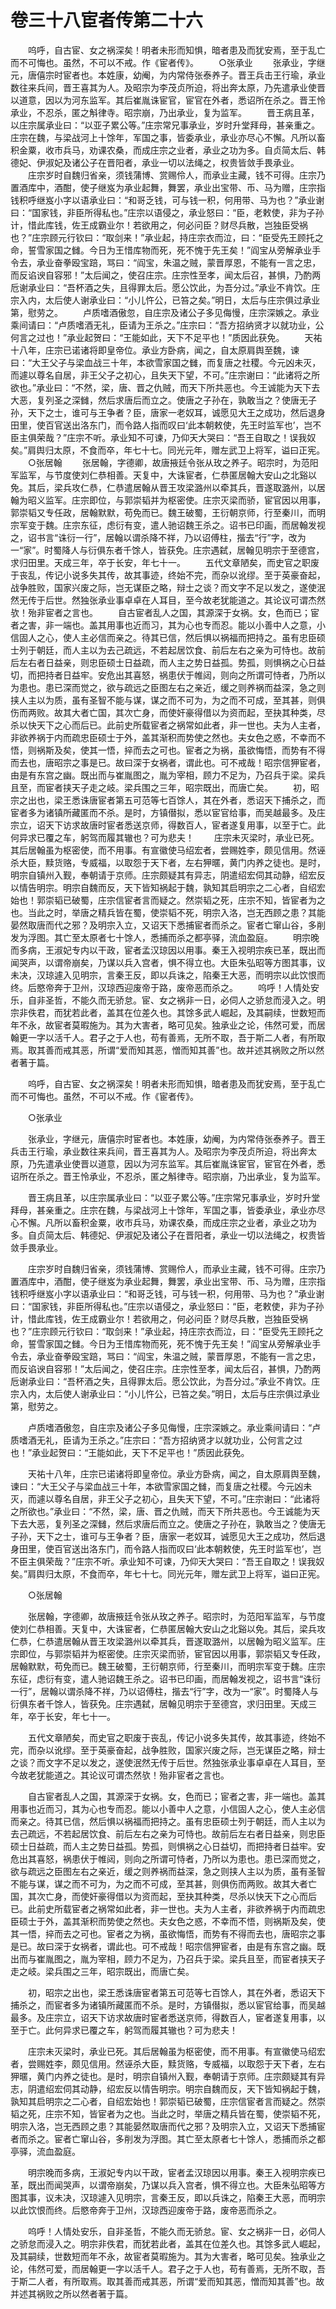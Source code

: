 # 卷三十八宦者传第二十六

　　呜呼，自古宦、女之祸深矣！明者未形而知惧，暗者患及而犹安焉，至于乱亡而不可悔也。虽然，不可以不戒。作《宦者传》。 　　○张承业 　　张承业，字继元，唐僖宗时宦者也。本姓康，幼阉，为内常侍张泰养子。晋王兵击王行瑜，承业数往来兵间，晋王喜其为人。及昭宗为李茂贞所迫，将出奔太原，乃先遣承业使晋以道意，因以为河东监军。其后崔胤诛宦官，宦官在外者，悉诏所在杀之。晋王怜承业，不忍杀，匿之斛律寺。昭宗崩，乃出承业，复为监军。 　　晋王病且革，以庄宗属承业曰：“以亚子累公等。”庄宗常兄事承业，岁时升堂拜母，甚亲重之。庄宗在魏，与梁战河上十馀年，军国之事，皆委承业，承业亦尽心不懈。凡所以畜积金粟，收市兵马，劝课农桑，而成庄宗之业者，承业之功为多。自贞简太后、韩德妃、伊淑妃及诸公子在晋阳者，承业一切以法绳之，权贵皆敛手畏承业。 　　庄宗岁时自魏归省亲，须钱蒲博、赏赐伶人，而承业主藏，钱不可得。庄宗乃置酒库中，酒酣，使子继岌为承业起舞，舞罢，承业出宝带、币、马为赠，庄宗指钱积呼继岌小字以语承业曰：“和哥乏钱，可与钱一积，何用带、马为也？”承业谢曰：“国家钱，非臣所得私也。”庄宗以语侵之，承业怒曰：“臣，老敕使，非为子孙计，惜此库钱，佐王成霸业尔！若欲用之，何必问臣？财尽兵散，岂独臣受祸也？”庄宗顾元行钦曰：“取剑来！”承业起，持庄宗衣而泣，曰：“臣受先王顾托之命，誓雪家国之雠。今日为王惜库物而死，死不愧于先王矣！”阎宝从旁解承业手令去，承业奋拳殴宝踣，骂曰：“阎宝，朱温之贼，蒙晋厚恩，不能有一言之忠，而反谄谀自容邪！”太后闻之，使召庄宗。庄宗性至孝，闻太后召，甚惧，乃酌两卮谢承业曰：“吾杯酒之失，且得罪太后。愿公饮此，为吾分过。”承业不肯饮。庄宗入内，太后使人谢承业曰：“小儿忤公，已笞之矣。”明日，太后与庄宗俱过承业第，慰劳之。 　　卢质嗜酒傲忽，自庄宗及诸公子多见侮慢，庄宗深嫉之。承业乘间请曰：“卢质嗜酒无礼，臣请为王杀之。”庄宗曰：“吾方招纳贤才以就功业，公何言之过也！”承业起贺曰：“王能如此，天下不足平也！”质因此获免。 　　天祐十八年，庄宗已诺诸将即皇帝位。承业方卧病，闻之，自太原肩舆至魏，谏曰：“大王父子与梁血战三十年，本欲雪家国之雠，而复唐之社稷。今元凶未灭，而遽以尊名自居，非王父子之初心，且失天下望，不可。”庄宗谢曰：“此诸将之所欲也。”承业曰：“不然，梁，唐、晋之仇贼，而天下所共恶也。今王诚能为天下去大恶，复列圣之深雠，然后求唐后而立之。使唐之子孙在，孰敢当之？使唐无子孙，天下之士，谁可与王争者？臣，唐家一老奴耳，诚愿见大王之成功，然后退身田里，使百官送出洛东门，而令路人指而叹曰‘此本朝敕使，先王时监军也’，岂不臣主俱荣哉？”庄宗不听。承业知不可谏，乃仰天大哭曰：“吾王自取之！误我奴矣。”肩舆归太原，不食而卒，年七十七。同光元年，赠左武卫上将军，谥曰正宪。 　　○张居翰 　　张居翰，字德卿，故唐掖廷令张从玫之养子。昭宗时，为范阳军监军，与节度使刘仁恭相善。天复中，大诛宦者，仁恭匿居翰大安山之北谿以免。其后，梁兵攻仁恭，仁恭遣居翰从晋王攻梁潞州以牵其兵，晋遂取潞州，以居翰为昭义监军。庄宗即位，与郭崇韬并为枢密使。庄宗灭梁而骄，宦官因以用事，郭崇韬又专任政，居翰默默，苟免而已。魏王破蜀，王衍朝京师，行至秦川，而明宗军变于魏。庄宗东征，虑衍有变，遣人驰诏魏王杀之。诏书已印画，而居翰发视之，诏书言“诛衍一行”，居翰以谓杀降不祥，乃以诏傅柱，揩去“行”字，改为一“家”。时蜀降人与衍俱东者千馀人，皆获免。庄宗遇弑，居翰见明宗于至德宫，求归田里。天成三年，卒于长安，年七十一。 　　五代文章陋矣，而史官之职废于丧乱，传记小说多失其传，故其事迹，终始不完，而杂以讹缪。至于英豪奋起，战争胜败，国家兴废之际，岂无谋臣之略，辩士之谈？而文字不足以发之，遂使泯然无传于后世。然独张承业事卓卓在人耳目，至今故老犹能道之。其论议可谓杰然欤！殆非宦者之言也。 　　自古宦者乱人之国，其源深于女祸。女，色而已；宦者之害，非一端也。盖其用事也近而习，其为心也专而忍。能以小善中人之意，小信固人之心，使人主必信而亲之。待其已信，然后惧以祸福而把持之。虽有忠臣硕士列于朝廷，而人主以为去己疏远，不若起居饮食、前后左右之亲为可恃也。故前后左右者日益亲，则忠臣硕士日益疏，而人主之势日益孤。势孤，则惧祸之心日益切，而把持者日益牢。安危出其喜怒，祸患伏于帷闼，则向之所谓可恃者，乃所以为患也。患已深而觉之，欲与疏远之臣图左右之亲近，缓之则养祸而益深，急之则挟人主以为质，虽有圣智不能与谋，谋之而不可为，为之而不可成，至其甚，则俱伤而两败。故其大者亡国，其次亡身，而使奸豪得借以为资而起，至抉其种类，尽杀以快天下之心而后已。此前史所载宦者之祸常如此者，非一世也。夫为人主者，非欲养祸于内而疏忠臣硕士于外，盖其渐积而势使之然也。夫女色之惑，不幸而不悟，则祸斯及矣，使其一悟，捽而去之可也。宦者之为祸，虽欲悔悟，而势有不得而去也，唐昭宗之事是已。故曰深于女祸者，谓此也。可不戒哉！昭宗信狎宦者，由是有东宫之幽。既出而与崔胤图之，胤为宰相，顾力不足为，乃召兵于梁。梁兵且至，而宦者挟天子走之岐。梁兵围之三年，昭宗既出，而唐亡矣。 　　初，昭宗之出也，梁王悉诛唐宦者第五可范等七百馀人，其在外者，悉诏天下捕杀之，而宦者多为诸镇所藏匿而不杀。是时，方镇僣拟，悉以宦官给事，而吴越最多。及庄宗立，诏天下访求故唐时宦者悉送京师，得数百人，宦者遂复用事，以至于亡。此何异求已覆之车，躬驾而履其辙也？可为悲夫！ 　　庄宗未灭梁时，承业已死。其后居翰虽为枢密使，而不用事。有宣徽使马绍宏者，尝赐姓李，颇见信用。然诬杀大臣，黩货赂，专威福，以取怨于天下者，左右狎暱，黄门内养之徒也。是时，明宗自镇州入觐，奉朝请于京师。庄宗颇疑其有异志，阴遣绍宏伺其动静，绍宏反以情告明宗。明宗自魏而反，天下皆知祸起于魏，孰知其启明宗之二心者，自绍宏始也！郭崇韬已破蜀，庄宗信宦者言而疑之。然崇韬之死，庄宗不知，皆宦者为之也。当此之时，举唐之精兵皆在蜀，使崇韬不死，明宗入洛，岂无西顾之患？其能晏然取唐而代之邪？及明宗入立，又诏天下悉捕宦者而杀之。宦者亡窜山谷，多削发为浮图。其亡至太原者七十馀人，悉捕而杀之都亭驿，流血盈庭。 　　明宗晚而多病，王淑妃专内以干政，宦者孟汉琼因以用事。秦王入视明宗疾已革，既出而闻哭声，以谓帝崩矣，乃谋以兵入宫者，惧不得立也。大臣朱弘昭等方图其事，议未决，汉琼遽入见明宗，言秦王反，即以兵诛之，陷秦王大恶，而明宗以此饮恨而终。后愍帝奔于卫州，汉琼西迎废帝于路，废帝恶而杀之。 　　呜呼！人情处安乐，自非圣哲，不能久而无骄怠。宦、女之祸非一日，必伺人之骄怠而浸入之。明宗非佚君，而犹若此者，盖其在位差久也。其馀多武人崛起，及其嗣续，世数短而年不永，故宦者莫暇施为。其为大害者，略可见矣。独承业之论，伟然可爱，而居翰更一字以活千人。君子之于人也，苟有善焉，无所不取，吾于斯二人者，有所取焉。取其善而戒其恶，所谓“爱而知其恶，憎而知其善”也。故并述其祸败之所以然者著于篇。

　　呜呼，自古宦、女之祸深矣！明者未形而知惧，暗者患及而犹安焉，至于乱亡而不可悔也。虽然，不可以不戒。作《宦者传》。

　　○张承业

　　张承业，字继元，唐僖宗时宦者也。本姓康，幼阉，为内常侍张泰养子。晋王兵击王行瑜，承业数往来兵间，晋王喜其为人。及昭宗为李茂贞所迫，将出奔太原，乃先遣承业使晋以道意，因以为河东监军。其后崔胤诛宦官，宦官在外者，悉诏所在杀之。晋王怜承业，不忍杀，匿之斛律寺。昭宗崩，乃出承业，复为监军。

　　晋王病且革，以庄宗属承业曰：“以亚子累公等。”庄宗常兄事承业，岁时升堂拜母，甚亲重之。庄宗在魏，与梁战河上十馀年，军国之事，皆委承业，承业亦尽心不懈。凡所以畜积金粟，收市兵马，劝课农桑，而成庄宗之业者，承业之功为多。自贞简太后、韩德妃、伊淑妃及诸公子在晋阳者，承业一切以法绳之，权贵皆敛手畏承业。

　　庄宗岁时自魏归省亲，须钱蒲博、赏赐伶人，而承业主藏，钱不可得。庄宗乃置酒库中，酒酣，使子继岌为承业起舞，舞罢，承业出宝带、币、马为赠，庄宗指钱积呼继岌小字以语承业曰：“和哥乏钱，可与钱一积，何用带、马为也？”承业谢曰：“国家钱，非臣所得私也。”庄宗以语侵之，承业怒曰：“臣，老敕使，非为子孙计，惜此库钱，佐王成霸业尔！若欲用之，何必问臣？财尽兵散，岂独臣受祸也？”庄宗顾元行钦曰：“取剑来！”承业起，持庄宗衣而泣，曰：“臣受先王顾托之命，誓雪家国之雠。今日为王惜库物而死，死不愧于先王矣！”阎宝从旁解承业手令去，承业奋拳殴宝踣，骂曰：“阎宝，朱温之贼，蒙晋厚恩，不能有一言之忠，而反谄谀自容邪！”太后闻之，使召庄宗。庄宗性至孝，闻太后召，甚惧，乃酌两卮谢承业曰：“吾杯酒之失，且得罪太后。愿公饮此，为吾分过。”承业不肯饮。庄宗入内，太后使人谢承业曰：“小儿忤公，已笞之矣。”明日，太后与庄宗俱过承业第，慰劳之。

　　卢质嗜酒傲忽，自庄宗及诸公子多见侮慢，庄宗深嫉之。承业乘间请曰：“卢质嗜酒无礼，臣请为王杀之。”庄宗曰：“吾方招纳贤才以就功业，公何言之过也！”承业起贺曰：“王能如此，天下不足平也！”质因此获免。

　　天祐十八年，庄宗已诺诸将即皇帝位。承业方卧病，闻之，自太原肩舆至魏，谏曰：“大王父子与梁血战三十年，本欲雪家国之雠，而复唐之社稷。今元凶未灭，而遽以尊名自居，非王父子之初心，且失天下望，不可。”庄宗谢曰：“此诸将之所欲也。”承业曰：“不然，梁，唐、晋之仇贼，而天下所共恶也。今王诚能为天下去大恶，复列圣之深雠，然后求唐后而立之。使唐之子孙在，孰敢当之？使唐无子孙，天下之士，谁可与王争者？臣，唐家一老奴耳，诚愿见大王之成功，然后退身田里，使百官送出洛东门，而令路人指而叹曰‘此本朝敕使，先王时监军也’，岂不臣主俱荣哉？”庄宗不听。承业知不可谏，乃仰天大哭曰：“吾王自取之！误我奴矣。”肩舆归太原，不食而卒，年七十七。同光元年，赠左武卫上将军，谥曰正宪。

　　○张居翰

　　张居翰，字德卿，故唐掖廷令张从玫之养子。昭宗时，为范阳军监军，与节度使刘仁恭相善。天复中，大诛宦者，仁恭匿居翰大安山之北谿以免。其后，梁兵攻仁恭，仁恭遣居翰从晋王攻梁潞州以牵其兵，晋遂取潞州，以居翰为昭义监军。庄宗即位，与郭崇韬并为枢密使。庄宗灭梁而骄，宦官因以用事，郭崇韬又专任政，居翰默默，苟免而已。魏王破蜀，王衍朝京师，行至秦川，而明宗军变于魏。庄宗东征，虑衍有变，遣人驰诏魏王杀之。诏书已印画，而居翰发视之，诏书言“诛衍一行”，居翰以谓杀降不祥，乃以诏傅柱，揩去“行”字，改为一“家”。时蜀降人与衍俱东者千馀人，皆获免。庄宗遇弑，居翰见明宗于至德宫，求归田里。天成三年，卒于长安，年七十一。

　　五代文章陋矣，而史官之职废于丧乱，传记小说多失其传，故其事迹，终始不完，而杂以讹缪。至于英豪奋起，战争胜败，国家兴废之际，岂无谋臣之略，辩士之谈？而文字不足以发之，遂使泯然无传于后世。然独张承业事卓卓在人耳目，至今故老犹能道之。其论议可谓杰然欤！殆非宦者之言也。

　　自古宦者乱人之国，其源深于女祸。女，色而已；宦者之害，非一端也。盖其用事也近而习，其为心也专而忍。能以小善中人之意，小信固人之心，使人主必信而亲之。待其已信，然后惧以祸福而把持之。虽有忠臣硕士列于朝廷，而人主以为去己疏远，不若起居饮食、前后左右之亲为可恃也。故前后左右者日益亲，则忠臣硕士日益疏，而人主之势日益孤。势孤，则惧祸之心日益切，而把持者日益牢。安危出其喜怒，祸患伏于帷闼，则向之所谓可恃者，乃所以为患也。患已深而觉之，欲与疏远之臣图左右之亲近，缓之则养祸而益深，急之则挟人主以为质，虽有圣智不能与谋，谋之而不可为，为之而不可成，至其甚，则俱伤而两败。故其大者亡国，其次亡身，而使奸豪得借以为资而起，至抉其种类，尽杀以快天下之心而后已。此前史所载宦者之祸常如此者，非一世也。夫为人主者，非欲养祸于内而疏忠臣硕士于外，盖其渐积而势使之然也。夫女色之惑，不幸而不悟，则祸斯及矣，使其一悟，捽而去之可也。宦者之为祸，虽欲悔悟，而势有不得而去也，唐昭宗之事是已。故曰深于女祸者，谓此也。可不戒哉！昭宗信狎宦者，由是有东宫之幽。既出而与崔胤图之，胤为宰相，顾力不足为，乃召兵于梁。梁兵且至，而宦者挟天子走之岐。梁兵围之三年，昭宗既出，而唐亡矣。

　　初，昭宗之出也，梁王悉诛唐宦者第五可范等七百馀人，其在外者，悉诏天下捕杀之，而宦者多为诸镇所藏匿而不杀。是时，方镇僣拟，悉以宦官给事，而吴越最多。及庄宗立，诏天下访求故唐时宦者悉送京师，得数百人，宦者遂复用事，以至于亡。此何异求已覆之车，躬驾而履其辙也？可为悲夫！

　　庄宗未灭梁时，承业已死。其后居翰虽为枢密使，而不用事。有宣徽使马绍宏者，尝赐姓李，颇见信用。然诬杀大臣，黩货赂，专威福，以取怨于天下者，左右狎暱，黄门内养之徒也。是时，明宗自镇州入觐，奉朝请于京师。庄宗颇疑其有异志，阴遣绍宏伺其动静，绍宏反以情告明宗。明宗自魏而反，天下皆知祸起于魏，孰知其启明宗之二心者，自绍宏始也！郭崇韬已破蜀，庄宗信宦者言而疑之。然崇韬之死，庄宗不知，皆宦者为之也。当此之时，举唐之精兵皆在蜀，使崇韬不死，明宗入洛，岂无西顾之患？其能晏然取唐而代之邪？及明宗入立，又诏天下悉捕宦者而杀之。宦者亡窜山谷，多削发为浮图。其亡至太原者七十馀人，悉捕而杀之都亭驿，流血盈庭。

　　明宗晚而多病，王淑妃专内以干政，宦者孟汉琼因以用事。秦王入视明宗疾已革，既出而闻哭声，以谓帝崩矣，乃谋以兵入宫者，惧不得立也。大臣朱弘昭等方图其事，议未决，汉琼遽入见明宗，言秦王反，即以兵诛之，陷秦王大恶，而明宗以此饮恨而终。后愍帝奔于卫州，汉琼西迎废帝于路，废帝恶而杀之。

　　呜呼！人情处安乐，自非圣哲，不能久而无骄怠。宦、女之祸非一日，必伺人之骄怠而浸入之。明宗非佚君，而犹若此者，盖其在位差久也。其馀多武人崛起，及其嗣续，世数短而年不永，故宦者莫暇施为。其为大害者，略可见矣。独承业之论，伟然可爱，而居翰更一字以活千人。君子之于人也，苟有善焉，无所不取，吾于斯二人者，有所取焉。取其善而戒其恶，所谓“爱而知其恶，憎而知其善”也。故并述其祸败之所以然者著于篇。